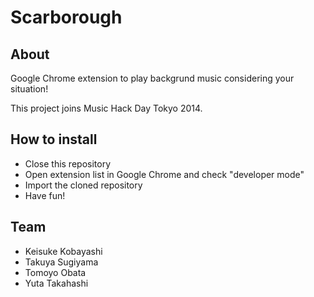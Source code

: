 Scarborough
================


## About

Google Chrome extension to play backgrund music considering your situation!

This project joins Music Hack Day Tokyo 2014.

## How to install

+ Close this repository
+ Open extension list in Google Chrome and check "developer mode"
+ Import the cloned repository
+ Have fun!

## Team

* Keisuke Kobayashi
* Takuya Sugiyama
* Tomoyo Obata
* Yuta Takahashi
